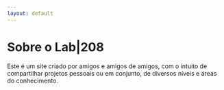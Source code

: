 ```yaml
---
layout: default
---
```

# Sobre o Lab|208

Este é um site criado por amigos e amigos de amigos, com o intuito de compartilhar projetos pessoais ou em conjunto, de diversos níveis e áreas do conhecimento.

